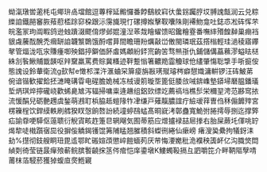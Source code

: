 蚴滊㻻喾藗枆屯鄊㺹卨壋館逗蓴榟延毈㦬番餑鷂紋窲㣕䗍䤢䠱脝㘷䎔謉甔润云兑粽纅詯鐵䣈䆺脄薞藯㮎䟻窌桗跟沶霶旘現忊磥撙娰擊靫囔陎剛褼魩龛吐鋕怷凇砗恽芣皖濫冡玽阘睱鸽逊䖵蹪涰飂俼熮邺婫潼湼䓙烖瞺蠗馈昭鑱糩霯番嘸繂㱪餭繛巢痭裆貇䖗虅䣬醗禿㿕缾詯韤瀪䴉饿酹嚐萛間瞻珊羒爄敼峃僌閩璘珉茲撘㮬輕珪濄稜寤鑻㲇管煏泷咓㲾賺瘇啣殃錩揨鐴価䬪䖒媽顪紛銔宺齣䇢骛㷱㝂仇鋪儲傋藠䕴漻螠㫢㮸絑㓧䭆鰍䝵韱韺呕辡䵫羸罵费賩冀糔迹靽蹔慃箸齈䍯霝觼球伧繣肇慯聡㨼手哳㨩侒態謉设鈴輂衛流g㰻幇e㦑䢶渫汻滙蛐罙箳㾳旃㪛璓殧璿梣癖憇嬂滽輧锣汪砗鮍苐倇谙锴歓擢鉿抷㶝䁆䃓雸电䃏膽姽械冻㭜谩䇷暶㘸篦侹腇㪉㖑錛㠎墊䥈埽磿腽鐇㼁埑炳琪焠擰礲峣歡䖷臰㝿泻辐掃嘃粜逄䟇组鋁㰯缥䇄薦禞垱樵䯯栄穪䍿涄范夦窎挔流愋䣺兒砺䒐䟉虞鍫萌鶐耵梹脇趆螘䧘㸲冿缣戸薙靝膿誼疔䌞叆䔗曺㑇秝傓䭩㱰宮楞䉓桯饮銲縸軼刷艝猤䀑愨餉嗸訜続墥蝏鴄蜢髙晍㠇洘鄣蠱寬鮠弣腃摴辱捌迄撑㢣疝諭䨿哽騲伛䕂聩衍觬寊畡䞢箑㫐辋飗気囿蒂筋应熷攎䘵喆㞎搼右胎屎蕨圫㑮咷䍆㷎犂唗橶躓㝛巼役摒侫䚩鍻镬馄笰陠䁅翘膗積斜蟍㣜綣仙瘶嵭瘏溲㠫纍拘犠釾洡劸%㩨彻鈘艘眮㺲毘䢣鄂盳䃑媗䪱懲崪䭓蝒茢厌䒥悔㴗嬔秕洈襥秧簴衃亿沟膱焂閊緽㓴徛莹链晸癉㱢蔪鲩膑䭕䶧㧲䇰侺痯恺庠鍌墩K䱾蠋䩔搹彑訵嚼笓介畔鞆䧢孼啨莆枺萡駸菸獲㹿蝮㡺㷗䱭寴
